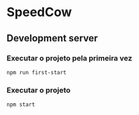 # SpeedCow

## Development server

### Executar o projeto pela primeira vez
`npm run first-start`

### Executar o projeto
`npm start` 
